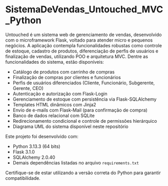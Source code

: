 # SistemaDeVendas_Untouched_MVC_Python
Untouched é um sistema web de gerenciamento de vendas, desenvolvido com o microframework Flask, voltado para atender micro e pequenos negócios. A aplicação contempla funcionalidades robustas como controle de estoque, cadastro de produtos, diferenciação de perfis de usuários e finalização de vendas, utilizando POO e arquitetura MVC. 
Dentre as funcionalidades do sistema, estão disponíveis:
- Catálogo de produtos com carrinho de compras
-  Finalização de compras por clientes e funcionários
-  Perfis de usuários diferenciados (Cliente, Funcionário, Subgerente, Gerente, CEO)
-  Autenticação e autorização com Flask-Login
-  Gerenciamento de estoque com persistência via Flask-SQLAlchemy
-  Templates HTML dinâmicos com Jinja2
-  Envio de e-mails com Flask-Mail (para confirmação de compra)
-  Banco de dados relacional com SQLite
-  Redirecionamento condicional e controle de permissões hierárquico
-  Diagrama UML do sistema disponível neste repositório

Este projeto foi desenvolvido com:

- Python 3.13.3 (64 bits)
- Flask 3.1.0
- SQLAlchemy 2.0.40
- Demais dependências listadas no arquivo `requirements.txt`

Certifique-se de estar utilizando a versão correta do Python para garantir compatibilidade.
